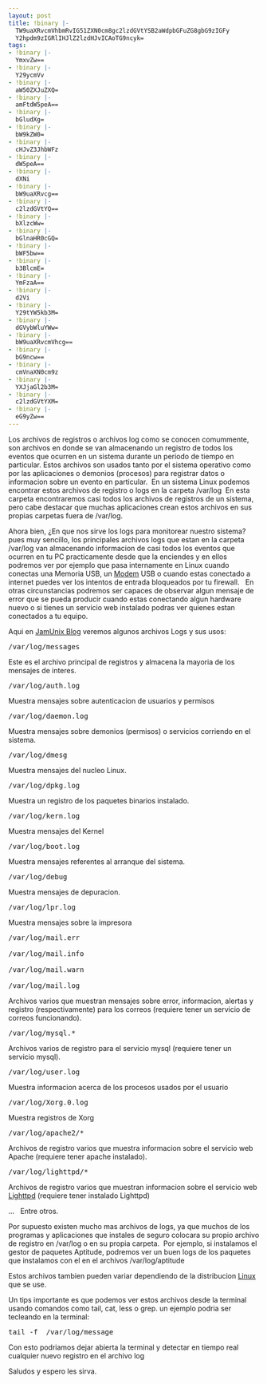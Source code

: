 ```yaml
---
layout: post
title: !binary |-
  TW9uaXRvcmVhbmRvIG51ZXN0cm8gc2lzdGVtYSB2aWdpbGFuZG8gbG9zIGFy
  Y2hpdm9zIGRlIHJlZ2lzdHJvICAoTG9ncyk=
tags:
- !binary |-
  YmxvZw==
- !binary |-
  Y29ycmVv
- !binary |-
  aW50ZXJuZXQ=
- !binary |-
  amFtdW5peA==
- !binary |-
  bGludXg=
- !binary |-
  bW9kZW0=
- !binary |-
  cHJvZ3JhbWFz
- !binary |-
  dW5peA==
- !binary |-
  dXNi
- !binary |-
  bW9uaXRvcg==
- !binary |-
  c2lzdGVtYQ==
- !binary |-
  bXlzcWw=
- !binary |-
  bGlnaHR0cGQ=
- !binary |-
  bWF5bw==
- !binary |-
  b3BlcmE=
- !binary |-
  YmFzaA==
- !binary |-
  d2Vi
- !binary |-
  Y29tYW5kb3M=
- !binary |-
  dGVybWluYWw=
- !binary |-
  bW9uaXRvcmVhcg==
- !binary |-
  bG9ncw==
- !binary |-
  cmVnaXN0cm9z
- !binary |-
  YXJjaGl2b3M=
- !binary |-
  c2lzdGVtYXM=
- !binary |-
  eG9yZw==
---
```

Los archivos de registros o archivos log como se conocen comummente, son archivos en donde se van almacenando un registro de todos los eventos que ocurren en un sistema durante un periodo de tiempo en particular. Estos archivos son usados tanto por el sistema operativo como por las aplicaciones o demonios (procesos) para registrar datos o informacion sobre un evento en particular.  En un sistema Linux podemos encontrar estos archivos de registro o logs en la carpeta /var/log  En esta carpeta encontraremos casi todos los archivos de registros de un sistema, pero cabe destacar que muchas aplicaciones crean estos archivos en sus propias carpetas fuera de /var/log.

Ahora bien, ¿En que nos sirve los logs para monitorear nuestro sistema? pues muy sencillo, los principales archivos logs que estan en la carpeta /var/log van almacenando informacion de casi todos los eventos que ocurren en tu PC practicamente desde que la enciendes y en ellos podremos ver por ejemplo que pasa internamente en Linux cuando conectas una Memoria USB, un <a href="http://blog.jam.net.ve/tag/modem/">Modem</a> USB o cuando estas conectado a internet puedes ver los intentos de entrada bloqueados por tu firewall.   En otras circunstancias podremos ser capaces de observar algun mensaje de error que se pueda producir cuando estas conectando algun hardware nuevo o si tienes un servicio web instalado podras ver quienes estan conectados a tu equipo.

Aqui en <a href="http://blog.jam.net.ve/">JamUnix Blog</a> veremos algunos archivos Logs y sus usos:
<pre lang="bash" line="1" escaped="true">/var/log/messages</pre>
Este es el archivo principal de registros y almacena la mayoria de los mensajes de interes.
<pre lang="bash" line="1" escaped="true">/var/log/auth.log</pre>
Muestra mensajes sobre autenticacion de usuarios y permisos
<pre lang="bash" line="1" escaped="true">/var/log/daemon.log</pre>
Muestra mensajes sobre demonios (permisos) o servicios corriendo en el sistema.
<pre lang="bash" line="1" escaped="true">/var/log/dmesg</pre>
Muestra mensajes del nucleo Linux.
<pre lang="bash" line="1" escaped="true">/var/log/dpkg.log</pre>
Muestra un registro de los paquetes binarios instalado.
<pre lang="bash" line="1" escaped="true">/var/log/kern.log</pre>
Muestra mensajes del Kernel
<pre lang="bash" line="1" escaped="true">/var/log/boot.log</pre>
Muestra mensajes referentes al arranque del sistema.
<pre lang="bash" line="1" escaped="true">/var/log/debug</pre>
Muestra mensajes de depuracion.
<pre lang="bash" line="1" escaped="true">/var/log/lpr.log</pre>
Muestra mensajes sobre la impresora
<pre lang="bash" line="1" escaped="true">/var/log/mail.err

/var/log/mail.info

/var/log/mail.warn

/var/log/mail.log</pre>
Archivos varios que muestran mensajes sobre error, informacion, alertas y registro (respectivamente) para los correos (requiere tener un servicio de correos funcionando).
<pre lang="bash" line="1" escaped="true">/var/log/mysql.*</pre>
Archivos varios de registro para el servicio mysql (requiere tener un servicio mysql).
<pre lang="bash" line="1" escaped="true">/var/log/user.log</pre>
Muestra informacion acerca de los procesos usados por el usuario
<pre lang="bash" line="1" escaped="true">/var/log/Xorg.0.log</pre>
Muestra registros de Xorg
<pre lang="bash" line="1" escaped="true">/var/log/apache2/*</pre>
Archivos de registro varios que muestra informacion sobre el servicio web Apache (requiere tener apache instalado).
<pre lang="bash" line="1" escaped="true">/var/log/lighttpd/*</pre>
Archivos de registro varios que muestran informacion sobre el servicio web <a href="http://blog.jam.net.ve/tag/lighttpd/">Lighttpd</a> (requiere tener instalado Lighttpd)

...   Entre otros.

Por supuesto existen mucho mas archivos de logs, ya que muchos de los programas y aplicaciones que instales de seguro colocara su propio archivo de registro en /var/log o en su propia carpeta.  Por ejemplo, si instalamos el gestor de paquetes Aptitude, podremos ver un buen logs de los paquetes que instalamos con el en el archivos /var/log/aptitude

Estos archivos tambien pueden variar dependiendo de la distribucion <a href="http://blog.jam.net.ve/category/linux/">Linux</a> que se use.

Un tips importante es que podemos ver estos archivos desde la terminal usando comandos como tail, cat, less o grep. un ejemplo podria ser tecleando en la terminal:
<pre lang="bash" line="1" escaped="true">tail -f  /var/log/message</pre>
Con esto podriamos dejar abierta la terminal y detectar en tiempo real cualquier nuevo registro en el archivo log

Saludos y espero les sirva.
